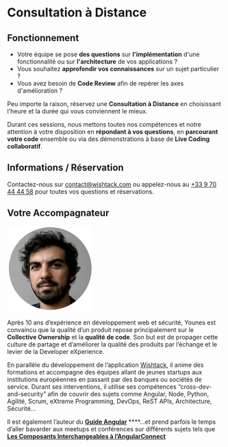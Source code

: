 # Consultation à Distance

## Fonctionnement

* Votre équipe se pose **des questions** sur **l'implémentation** d'une fonctionnalité ou sur **l'architecture** de vos applications ?
* Vous souhaitez **approfondir vos connaissances** sur un sujet particulier ?
* Vous avez besoin de **Code Review** afin de repérer les axes d'amélioration ?

Peu importe la raison, réservez une **Consultation à Distance** en choisissant l'heure et la durée qui vous conviennent le  mieux.

Durant ces sessions, nous mettons toutes nos compétences et notre attention à votre disposition en **répondant à vos questions**, en **parcourant votre code** ensemble ou via des démonstrations à base de **Live Coding collaboratif**.

## Informations / Réservation

Contactez-nous sur [contact@wishtack.com](mailto:contact@wishtack.com) ou appelez-nous au [+33 9 70 44 44 58](tel:+33%209%2070%2044%2044%2058) pour toutes vos questions et réservations.

## Votre Accompagnateur

![](../.gitbook/assets/younes-circle-small.png)

Après 10 ans d’expérience en développement web et sécurité, Younes est convaincu que la qualité d’un produit repose principalement sur le **Collective Ownership** et la **qualité de code**. Son but est de propager cette culture de partage et d’améliorer la qualité des produits par l’échange et le levier de la Developer eXperience.

En parallèle du développement de l’application [Wishtack](https://www.wishtack.com/), il anime des formations et accompagne des équipes allant de jeunes startups aux institutions européennes en passant par des banques ou sociétés de service. Durant ses interventions, il utilise ses compétences “cross-dev-and-security” afin de couvrir des sujets comme Angular, Node, Python, Agilité, Scrum, eXtreme Programming, DevOps, ReST APIs, Architecture, Sécurité…

Il est également l’auteur du [**Guide Angular**](https://guide-angular.wishtack.io/) ****…et prend parfois le temps d’aller bavarder aux meetups et conférences sur différents sujets tels que [**Les Composants Interchangeables à l’AngularConnect**](https://youtu.be/nX_HhiqmFAI)

